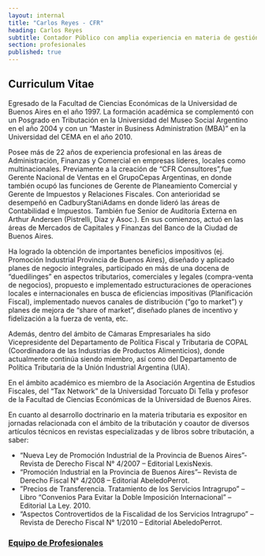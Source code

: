 ```yaml
---
layout: internal
title: "Carlos Reyes - CFR"
heading: Carlos Reyes
subtitle: Contador Público con amplia experiencia en materia de gestión de negocios en las áreas de Administración, Comercial y Finanzas.
section: profesionales
published: true
---
```


## Curriculum Vitae

Egresado de la Facultad de Ciencias Económicas de la Universidad de Buenos Aires en el año 1997. La formación académica se complementó con un Posgrado en Tributación en la Universidad del Museo Social Argentino en el año 2004 y con un “Master in Business Administration (MBA)” en la Universidad del CEMA en el año 2010.

Posee más de 22 años de experiencia profesional en las áreas de Administración, Finanzas y Comercial en empresas líderes, locales como multinacionales. Previamente a la creación de “CFR Consultores”,fue Gerente Nacional de Ventas en el GrupoCepas Argentinas, en donde también ocupó las funciones de Gerente de Planeamiento Comercial y Gerente de Impuestos y Relaciones Fiscales. Con anterioridad se desempeñó en CadburyStaniAdams en donde lideró las áreas de Contabilidad e Impuestos. También fue Senior de Auditoría Externa en Arthur Andersen (Pistrelli, Diaz y Asoc.).  En sus comienzos, actuó en las áreas de Mercados de Capitales y Finanzas del Banco de la Ciudad de Buenos Aires.

Ha logrado la obtención de importantes beneficios impositivos (ej. Promoción Industrial Provincia de Buenos Aires), diseñado y aplicado planes de negocio integrales, participado en más de una docena de “duedilinges” en aspectos tributarios, comerciales y legales (compra-venta de negocios),  propuesto e implementado estructuraciones de operaciones locales e internacionales en busca de eficiencias impositivas (Planificación Fiscal), implementado nuevos canales de distribución (“go to market”) y planes de mejora de “share of market”, diseñado planes de incentivo y fidelización a la fuerza de venta, etc.

Además, dentro del ámbito de Cámaras Empresariales ha sido Vicepresidente del Departamento de Política Fiscal y Tributaria de COPAL (Coordinadora de las Industrias de Productos Alimenticios), donde actualmente continúa siendo miembro, así como del Departamento de Política Tributaria de la Unión Industrial Argentina (UIA).

En el ámbito académico es miembro de la Asociación Argentina de Estudios Fiscales, del “Tax Network” de la Universidad Torcuato Di Tella y profesor de la Facultad de Ciencias Económicas de la Universidad de Buenos Aires.

En cuanto al desarrollo doctrinario en la materia tributaria es expositor en jornadas relacionada con el ámbito de la tributación y coautor de diversos artículos técnicos en revistas especializadas y de libros sobre tributación, a saber:

+ “Nueva Ley de Promoción Industrial de la Provincia de Buenos Aires”- Revista de Derecho Fiscal N° 4/2007 – Editorial LexisNexis.
+ “Promoción Industrial en la Provincia de Buenos Aires”– Revista de Derecho Fiscal N° 4/2008 – Editorial AbeledoPerrot.
+ ”Precios de Transferencia. Tratamiento de los Servicios Intragrupo” – Libro “Convenios Para Evitar la Doble Imposición Internacional” – Editorial La Ley. 2010.
+ “Aspectos Controvertidos de la Fiscalidad de los Servicios Intragrupo” – Revista de Derecho Fiscal N° 1/2010 – Editorial AbeledoPerrot.

### [Equipo de Profesionales](/#profesionales)
